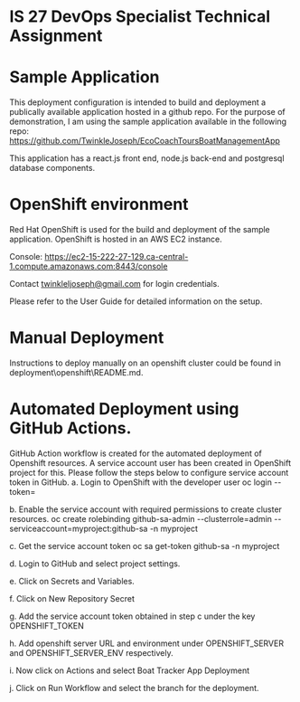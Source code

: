# IS 27 DevOps Specialist Technical Assignment

# Sample Application
This deployment configuration is intended to build and deployment a publically available
application hosted in a github repo. For the purpose of demonstration, I am using the sample application
available in the following repo:
https://github.com/TwinkleJoseph/EcoCoachToursBoatManagementApp

This application has a react.js front end, node.js back-end and postgresql database components.

# OpenShift environment
Red Hat OpenShift is used for the build and deployment of the sample application. OpenShift is hosted in an AWS EC2 instance.

Console: https://ec2-15-222-27-129.ca-central-1.compute.amazonaws.com:8443/console

Contact twinkleljoseph@gmail.com for login credentials.

Please refer to the User Guide for detailed information on the setup.

# Manual Deployment
Instructions to deploy manually on an openshift cluster could be found in deployment\openshift\README.md.

# Automated Deployment using GitHub Actions.
GitHub Action workflow is created for the automated deployment of Openshift resources.
A service account user has been created in OpenShift project for this. Please follow the steps below to configure service account token in GitHub.
a. Login to OpenShift with the developer user 
 oc login <OpenShift Server URL> --token=<Token>

b. Enable the service account with required permissions to create cluster resources.
 oc create rolebinding github-sa-admin --clusterrole=admin --serviceaccount=myproject:github-sa -n myproject

c.  Get the service account token
 oc sa get-token github-sa -n myproject

d. Login to GitHub and select project settings.

e. Click on Secrets and Variables.

f. Click on New Repository Secret

g. Add the service account token obtained in step c under the key OPENSHIFT_TOKEN

h. Add openshift server URL and environment under OPENSHIFT_SERVER and OPENSHIFT_SERVER_ENV respectively.

i. Now click on Actions and select Boat Tracker App Deployment

j. Click on Run Workflow and select the branch for the deployment.

